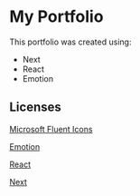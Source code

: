 # My Portfolio

This portfolio was created using:

- Next
- React
- Emotion

## Licenses

[Microsoft Fluent Icons](https://github.com/microsoft/fluentui)

[Emotion](https://github.com/emotion-js/emotion)

[React](https://github.com/facebook/react/)

[Next](https://github.com/nestjs/nest)
